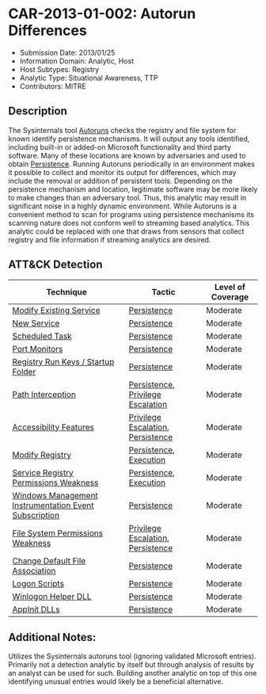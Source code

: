 # CAR-2013-01-002: Autorun Differences
- Submission Date: 2013/01/25
- Information Domain: Analytic, Host
- Host Subtypes: Registry
- Analytic Type: Situational Awareness, TTP
- Contributors: MITRE

## Description
The Sysinternals tool [Autoruns](../sensors/autorums) checks the registry and file system for known identify persistence mechanisms. It will output any tools identified, including built-in or added-on Microsoft functionality and third party software. Many of these locations are known by adversaries and used to obtain [Persistence](https://attack.mitre.org/tactics/TA0003). Running Autoruns periodically in an environment makes it possible to collect and monitor its output for differences, which may include the removal or addition of persistent tools. Depending on the persistence mechanism and location, legitimate software may be more likely to make changes than an adversary tool. Thus, this analytic may result in significant noise in a highly dynamic environment. While Autoruns is a convenient method to scan for programs using persistence mechanisms its scanning nature does not conform well to streaming based analytics. This analytic could be replaced with one that draws from sensors that collect registry and file information if streaming analytics are desired.

## ATT&CK Detection

|Technique |Tactic |Level of Coverage |
|---|---|---|
|[Modify Existing Service](https://attack.mitre.org/techniques/T1031/)|[Persistence](https://attack.mitre.org/tactics/TA0003)|Moderate|
|[New Service](https://attack.mitre.org/techniques/T1050/)|[Persistence](https://attack.mitre.org/tactics/TA0003)|Moderate|
|[Scheduled Task](https://attack.mitre.org/techniques/T1053/)|[Persistence](https://attack.mitre.org/tactics/TA0003)|Moderate|
|[Port Monitors](https://attack.mitre.org/techniques/T1013/)|[Persistence](https://attack.mitre.org/tactics/TA0003)|Moderate|
|[Registry Run Keys / Startup Folder](https://attack.mitre.org/techniques/T1060/)|[Persistence](https://attack.mitre.org/tactics/TA0003)|Moderate|
|[Path Interception](https://attack.mitre.org/techniques/T1034/)|[Persistence](https://attack.mitre.org/tactics/TA0003),[ Privilege Escalation](https://attack.mitre.org/tactics/TA0004)|Moderate|
|[Accessibility Features](https://attack.mitre.org/techniques/T1015/)|[Privilege Escalation](https://attack.mitre.org/tactics/TA0004),[ Persistence](https://attack.mitre.org/tactics/TA0003)|Moderate|
|[Modify Registry](https://attack.mitre.org/techniques/T1112/)|[Persistence](https://attack.mitre.org/tactics/TA0003),[ Execution](https://attack.mitre.org/tactics/TA0002)|Moderate|
|[Service Registry Permissions Weakness](https://attack.mitre.org/techniques/T1058/)|[Persistence](https://attack.mitre.org/tactics/TA0003),[ Execution](https://attack.mitre.org/tactics/TA0002)|Moderate|
|[Windows Management Instrumentation Event Subscription](https://attack.mitre.org/techniques/T1084/)|[Persistence](https://attack.mitre.org/tactics/TA0003)|Moderate|
|[File System Permissions Weakness](https://attack.mitre.org/techniques/T1044/)|[Privilege Escalation](https://attack.mitre.org/tactics/TA0004),[ Persistence](https://attack.mitre.org/tactics/TA0003)|Moderate|
|[Change Default File Association](https://attack.mitre.org/techniques/T1042/)|[Persistence](https://attack.mitre.org/tactics/TA0003)|Moderate|
|[Logon Scripts](https://attack.mitre.org/techniques/T1037/)|[Persistence](https://attack.mitre.org/tactics/TA0003)|Moderate|
|[Winlogon Helper DLL](https://attack.mitre.org/techniques/T1004/)|[Persistence](https://attack.mitre.org/tactics/TA0003)|Moderate|
|[AppInit DLLs](https://attack.mitre.org/techniques/T1103/)|[Persistence](https://attack.mitre.org/tactics/TA0003)|Moderate|

## Additional Notes: 

Utilizes the Sysinternals autoruns tool (ignoring validated Microsoft entries). Primarily not a detection analytic by itself but through analysis of results by an analyst can be used for such. Building another analytic on top of this one identifying unusual entries would likely be a beneficial alternative.